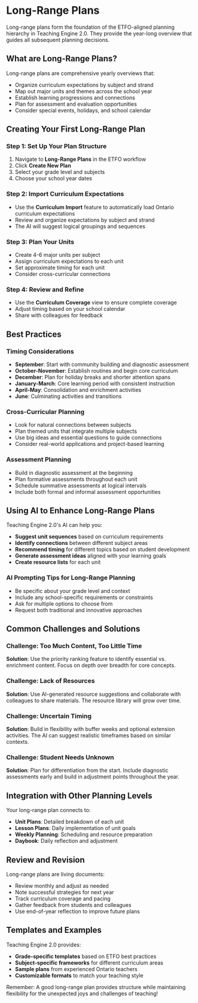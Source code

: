 # Long-Range Plans

Long-range plans form the foundation of the ETFO-aligned planning hierarchy in Teaching Engine 2.0. They provide the year-long overview that guides all subsequent planning decisions.

## What are Long-Range Plans?

Long-range plans are comprehensive yearly overviews that:
- Organize curriculum expectations by subject and strand
- Map out major units and themes across the school year
- Establish learning progressions and connections
- Plan for assessment and evaluation opportunities
- Consider special events, holidays, and school calendar

## Creating Your First Long-Range Plan

### Step 1: Set Up Your Plan Structure
1. Navigate to **Long-Range Plans** in the ETFO workflow
2. Click **Create New Plan**
3. Select your grade level and subjects
4. Choose your school year dates

### Step 2: Import Curriculum Expectations
- Use the **Curriculum Import** feature to automatically load Ontario curriculum expectations
- Review and organize expectations by subject and strand
- The AI will suggest logical groupings and sequences

### Step 3: Plan Your Units
- Create 4-6 major units per subject
- Assign curriculum expectations to each unit
- Set approximate timing for each unit
- Consider cross-curricular connections

### Step 4: Review and Refine
- Use the **Curriculum Coverage** view to ensure complete coverage
- Adjust timing based on your school calendar
- Share with colleagues for feedback

## Best Practices

### Timing Considerations
- **September**: Start with community building and diagnostic assessment
- **October-November**: Establish routines and begin core curriculum
- **December**: Plan for holiday breaks and shorter attention spans
- **January-March**: Core learning period with consistent instruction
- **April-May**: Consolidation and enrichment activities
- **June**: Culminating activities and transitions

### Cross-Curricular Planning
- Look for natural connections between subjects
- Plan themed units that integrate multiple subjects
- Use big ideas and essential questions to guide connections
- Consider real-world applications and project-based learning

### Assessment Planning
- Build in diagnostic assessment at the beginning
- Plan formative assessments throughout each unit
- Schedule summative assessments at logical intervals
- Include both formal and informal assessment opportunities

## Using AI to Enhance Long-Range Plans

Teaching Engine 2.0's AI can help you:
- **Suggest unit sequences** based on curriculum requirements
- **Identify connections** between different subject areas
- **Recommend timing** for different topics based on student development
- **Generate assessment ideas** aligned with your learning goals
- **Create resource lists** for each unit

### AI Prompting Tips for Long-Range Planning
- Be specific about your grade level and context
- Include any school-specific requirements or constraints
- Ask for multiple options to choose from
- Request both traditional and innovative approaches

## Common Challenges and Solutions

### Challenge: Too Much Content, Too Little Time
**Solution**: Use the priority ranking feature to identify essential vs. enrichment content. Focus on depth over breadth for core concepts.

### Challenge: Lack of Resources
**Solution**: Use AI-generated resource suggestions and collaborate with colleagues to share materials. The resource library will grow over time.

### Challenge: Uncertain Timing
**Solution**: Build in flexibility with buffer weeks and optional extension activities. The AI can suggest realistic timeframes based on similar contexts.

### Challenge: Student Needs Unknown
**Solution**: Plan for differentiation from the start. Include diagnostic assessments early and build in adjustment points throughout the year.

## Integration with Other Planning Levels

Your long-range plan connects to:
- **Unit Plans**: Detailed breakdown of each unit
- **Lesson Plans**: Daily implementation of unit goals
- **Weekly Planning**: Scheduling and resource preparation
- **Daybook**: Daily reflection and adjustment

## Review and Revision

Long-range plans are living documents:
- Review monthly and adjust as needed
- Note successful strategies for next year
- Track curriculum coverage and pacing
- Gather feedback from students and colleagues
- Use end-of-year reflection to improve future plans

## Templates and Examples

Teaching Engine 2.0 provides:
- **Grade-specific templates** based on ETFO best practices
- **Subject-specific frameworks** for different curriculum areas
- **Sample plans** from experienced Ontario teachers
- **Customizable formats** to match your teaching style

Remember: A good long-range plan provides structure while maintaining flexibility for the unexpected joys and challenges of teaching!